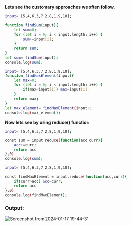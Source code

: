 **Lets see the customary approaches we often follow.**


```bash
input= [5,4,6,3,7,2,8,1,9,10];

function findSum(input){
    let sum=0;
    for (let i = 0; i < input.length; i++) {
        sum+=input[i];
    }
    return sum;
}
let sum= findSum(input);
console.log(sum);
```

```bash
input= [5,4,6,3,7,2,8,1,9,10];
function findMaxElement(input){
    let max=0;
    for (let i = 0; i < input.length; i++) {
        if(max<input[i]) max=input[i];
    }
    return max;
}
let max_element= findMaxElement(input);
console.log(max_element);
```

**Now lets see by using reduce() function**

```bash
input= [5,4,6,3,7,2,8,1,9,10];

const sum = input.reduce(function(acc,curr){
    acc+=curr;
    return acc
},0)
console.log(sum);
```



```bash
input= [5,4,6,3,7,2,8,1,9,10];

const findMaxElement = input.reduce(function(acc,curr){
    if(curr>acc) acc=curr;
    return acc
},0)
console.log(findMaxElement);
```

### Output:
![Screenshot from 2024-01-17 19-44-31](https://github.com/satejbpatil/Map_Filter_Reduce-in-JavaScript/assets/112341637/c653dbb0-099c-4123-a936-d43cd2964489)

